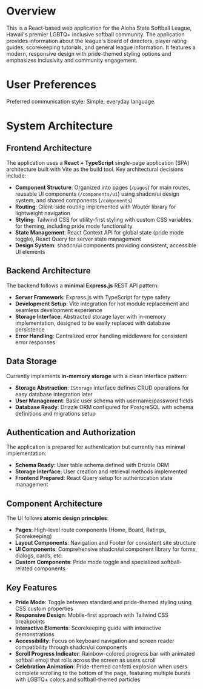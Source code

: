# Overview

This is a React-based web application for the Aloha State Softball League, Hawaii's premier LGBTQ+ inclusive softball community. The application provides information about the league's board of directors, player rating guides, scorekeeping tutorials, and general league information. It features a modern, responsive design with pride-themed styling options and emphasizes inclusivity and community engagement.

# User Preferences

Preferred communication style: Simple, everyday language.

# System Architecture

## Frontend Architecture

The application uses a **React + TypeScript** single-page application (SPA) architecture built with Vite as the build tool. Key architectural decisions include:

- **Component Structure**: Organized into pages (`/pages`) for main routes, reusable UI components (`/components/ui`) using shadcn/ui design system, and shared components (`/components`)
- **Routing**: Client-side routing implemented with Wouter library for lightweight navigation
- **Styling**: Tailwind CSS for utility-first styling with custom CSS variables for theming, including pride mode functionality
- **State Management**: React Context API for global state (pride mode toggle), React Query for server state management
- **Design System**: shadcn/ui components providing consistent, accessible UI elements

## Backend Architecture

The backend follows a **minimal Express.js** REST API pattern:

- **Server Framework**: Express.js with TypeScript for type safety
- **Development Setup**: Vite integration for hot module replacement and seamless development experience
- **Storage Interface**: Abstracted storage layer with in-memory implementation, designed to be easily replaced with database persistence
- **Error Handling**: Centralized error handling middleware for consistent error responses

## Data Storage

Currently implements **in-memory storage** with a clean interface pattern:

- **Storage Abstraction**: `IStorage` interface defines CRUD operations for easy database integration later
- **User Management**: Basic user schema with username/password fields
- **Database Ready**: Drizzle ORM configured for PostgreSQL with schema definitions and migrations setup

## Authentication and Authorization

The application is prepared for authentication but currently has minimal implementation:

- **Schema Ready**: User table schema defined with Drizzle ORM
- **Storage Interface**: User creation and retrieval methods implemented
- **Frontend Prepared**: React Query setup for authentication state management

## Component Architecture

The UI follows **atomic design principles**:

- **Pages**: High-level route components (Home, Board, Ratings, Scorekeeping)
- **Layout Components**: Navigation and Footer for consistent site structure
- **UI Components**: Comprehensive shadcn/ui component library for forms, dialogs, cards, etc.
- **Custom Components**: Pride mode toggle and specialized softball-related components

## Key Features

- **Pride Mode**: Toggle between standard and pride-themed styling using CSS custom properties
- **Responsive Design**: Mobile-first approach with Tailwind CSS breakpoints
- **Interactive Elements**: Scorekeeping guide with interactive demonstrations
- **Accessibility**: Focus on keyboard navigation and screen reader compatibility through shadcn/ui components
- **Scroll Progress Indicator**: Rainbow-colored progress bar with animated softball emoji that rolls across the screen as users scroll
- **Celebration Animation**: Pride-themed confetti explosion when users complete scrolling to the bottom of the page, featuring multiple bursts with LGBTQ+ colors and softball-themed particles